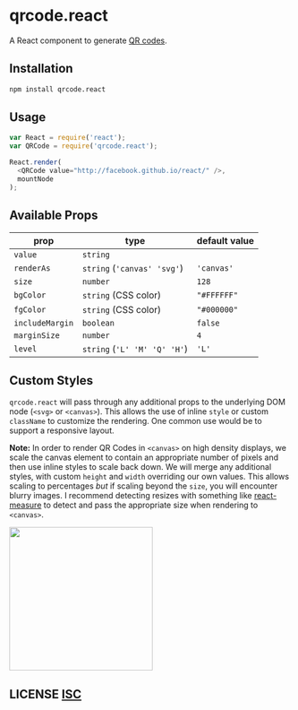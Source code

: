 # qrcode.react

A React component to generate [QR codes](http://en.wikipedia.org/wiki/QR_code).

## Installation

```sh
npm install qrcode.react
```

## Usage

```js
var React = require('react');
var QRCode = require('qrcode.react');

React.render(
  <QRCode value="http://facebook.github.io/react/" />,
  mountNode
);
```

## Available Props

prop            | type                 | default value
----------------|----------------------|--------------
`value`         | `string`             |
`renderAs`      | `string` (`'canvas' 'svg'`) | `'canvas'`
`size`          | `number`             | `128`
`bgColor`       | `string` (CSS color) | `"#FFFFFF"`
`fgColor`       | `string` (CSS color) | `"#000000"`
`includeMargin` | `boolean`            | `false`
`marginSize`    | `number`             | `4`
`level`         | `string` (`'L' 'M' 'Q' 'H'`)            | `'L'`

## Custom Styles

`qrcode.react` will pass through any additional props to the underlying DOM node (`<svg>` or `<canvas>`). This allows the use of inline `style` or custom `className` to customize the rendering. One common use would be to support a responsive layout.

**Note:** In order to render QR Codes in `<canvas>` on high density displays, we scale the canvas element to contain an appropriate number of pixels and then use inline styles to scale back down. We will merge any additional styles, with custom `height` and `width` overriding our own values. This allows scaling to percentages *but* if scaling beyond the `size`, you will encounter blurry images. I recommend detecting resizes with something like [react-measure](https://github.com/souporserious/react-measure) to detect and pass the appropriate size when rendering to `<canvas>`.

<img src="qrcode.png" height="256" width="256">


## LICENSE [ISC](LICENSE)
